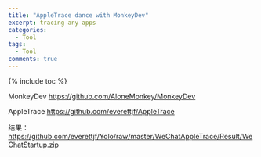 ```yaml
---
title: "AppleTrace dance with MonkeyDev"
excerpt: tracing any apps
categories:
  - Tool
tags:
  - Tool
comments: true
---
```


{% include toc %}

MonkeyDev https://github.com/AloneMonkey/MonkeyDev

AppleTrace https://github.com/everettjf/AppleTrace


结果：https://github.com/everettjf/Yolo/raw/master/WeChatAppleTrace/Result/WeChatStartup.zip

